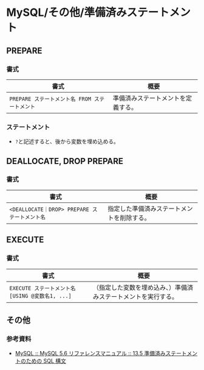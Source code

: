 # MySQL/その他/準備済みステートメント

## PREPARE

### 書式

| 書式                                           | 概要                               |
| ---------------------------------------------- | ---------------------------------- |
| `PREPARE ステートメント名 FROM ステートメント` | 準備済みステートメントを定義する。 |

### ステートメント

- `?`と記述すると、後から変数を埋め込める。

## DEALLOCATE, DROP PREPARE

### 書式

| 書式                                          | 概要                                       |
| --------------------------------------------- | ------------------------------------------ |
| `<DEALLOCATE｜DROP> PREPARE ステートメント名` | 指定した準備済みステートメントを削除する。 |

## EXECUTE

### 書式

| 書式                                             | 概要                                                         |
| ------------------------------------------------ | ------------------------------------------------------------ |
| `EXECUTE ステートメント名 [USING @変数名1, ...]` | （指定した変数を埋め込み、）準備済みステートメントを実行する。 |

## その他

### 参考資料

- [MySQL :: MySQL 5.6 リファレンスマニュアル :: 13.5 準備済みステートメントのための SQL 構文](https://dev.mysql.com/doc/refman/5.6/ja/sql-syntax-prepared-statements.html)
